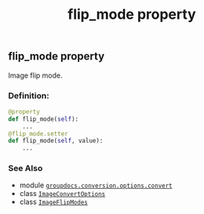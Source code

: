 ﻿---
title: flip_mode property
second_title: GroupDocs.Conversion for Python via .NET API References
description: 
type: docs
weight: 80
url: /python-net/groupdocs.conversion.options.convert/imageconvertoptions/flip_mode/
is_root: false
---

## flip_mode property


Image flip mode.
### Definition:
```python
@property
def flip_mode(self):
    ...
@flip_mode.setter
def flip_mode(self, value):
    ...
```

### See Also
* module [`groupdocs.conversion.options.convert`](../../)
* class [`ImageConvertOptions`](/conversion/python-net/groupdocs.conversion.options.convert/imageconvertoptions)
* class [`ImageFlipModes`](/conversion/python-net/groupdocs.conversion.options.convert/imageflipmodes)
